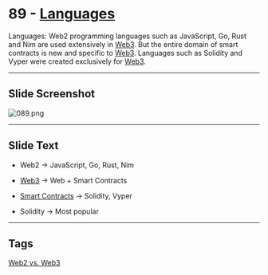 # 89 - [Languages](Languages.md)

Languages: Web2 programming languages such as JavaScript, Go, Rust and Nim are used extensively in [Web3](Web3.md). But the entire domain of smart contracts is new and specific to [Web3](Web3.md). Languages such as Solidity and Vyper were created exclusively for [Web3](Web3.md).

___
## Slide Screenshot
![089.png](../../images/1.Ethereum%20101/089.png)
___
## Slide Text
- Web2 -> JavaScript, Go, Rust, Nim

- [Web3](Web3.md) -> Web + Smart Contracts 
- [Smart Contracts](Smart%20Contracts.md) -> Solidity, Vyper
- Solidity -> Most popular
___
## Tags
[Web2 vs. Web3](Web2%20vs.%20Web3.md)

